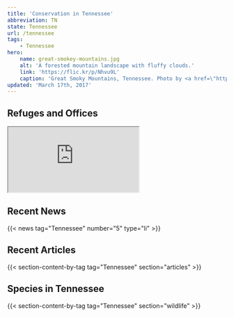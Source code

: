 ```yaml
---
title: 'Conservation in Tennessee'
abbreviation: TN
state: Tennessee
url: /tennessee
tags:
    - Tennessee
hero:
    name: great-smokey-mountains.jpg
    alt: 'A forested mountain landscape with fluffy clouds.'
    link: 'https://flic.kr/p/Nhvu9L'
    caption: 'Great Smoky Mountains, Tennessee. Photo by <a href=\"https://www.flickr.com/photos/malonejc77/\" target=\"_blank\">John Malone</a>, <a href=\"https://creativecommons.org/licenses/by-nc-nd/2.0/\" target=\"_blank\">CC BY-NC-ND 2.0</a>.'
updated: 'March 17th, 2017'
---
```


## Refuges and Offices
<iframe src="https://usfws.github.io/southeast-mega-map/?state=TN&scroll=false" class="state-map"></iframe>

## Recent News
{{< news tag="Tennessee" number="5" type="li" >}}

## Recent Articles
{{< section-content-by-tag tag="Tennessee" section="articles" >}}

## Species in Tennessee
{{< section-content-by-tag tag="Tennessee" section="wildlife" >}}
